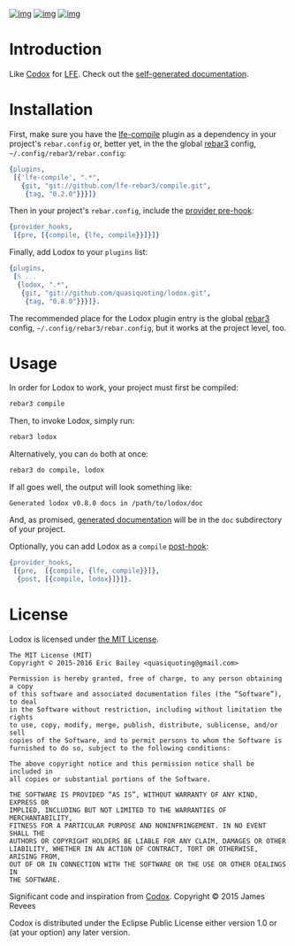 [![img](https://travis-ci.org/quasiquoting/lodox.svg)](https://travis-ci.org/quasiquoting/lodox)
[![img](https://badge.fury.io/gh/quasiquoting%2Flodox.svg)](https:/github.com/quasiquoting/lodox/releases/latest)
[![img](https://img.shields.io/github/license/quasiquoting/lodox.svg)](LICENSE)

# Introduction

Like [Codox](https://github.com/weavejester/codox) for [LFE](https://github.com/rvirding/lfe). Check out the [self-generated documentation](http://quasiquoting.org/lodox/).

# Installation

First, make sure you have the [lfe-compile](https://github.com/lfe-rebar3/compile) plugin as a dependency in your
project's `rebar.config` or, better yet, in the the global [rebar3](https://github.com/rebar/rebar3) config, `~/.config/rebar3/rebar.config`:

```erlang
{plugins,
 [{'lfe-compile', ".*",
   {git, "git://github.com/lfe-rebar3/compile.git",
    {tag, "0.2.0"}}}]}
```

Then in your project's `rebar.config`, include the [provider pre-hook](https://www.rebar3.org/v3.0/docs/configuration#section-provider-hooks):

```erlang
{provider_hooks,
 [{pre, [{compile, {lfe, compile}}]}]}
```

Finally, add Lodox to your `plugins` list:

```erlang
{plugins,
 [% ...
  {lodox, ".*",
   {git, "git://github.com/quasiquoting/lodox.git",
    {tag, "0.8.0"}}}]}.
```

The recommended place for the Lodox plugin entry is the global [rebar3](https://github.com/rebar/rebar3) config, `~/.config/rebar3/rebar.config`,
but it works at the project level, too.

# Usage

In order for Lodox to work, your project must first be compiled:

```sh
rebar3 compile
```

Then, to invoke Lodox, simply run:

```sh
rebar3 lodox
```

Alternatively, you can `do` both at once:

```sh
rebar3 do compile, lodox
```

If all goes well, the output will look something like:

    Generated lodox v0.8.0 docs in /path/to/lodox/doc

And, as promised, [generated documentation](http://quasiquoting.org/lodox/) will be in the `doc` subdirectory of
your project.

Optionally, you can add Lodox as a `compile` [post-hook](https://www.rebar3.org/v3.0/docs/configuration#section-provider-hooks):

```erlang
{provider_hooks,
 [{pre,  [{compile, {lfe, compile}}]},
  {post, [{compile, lodox}]}]}.
```

# License

Lodox is licensed under [the MIT License](http://yurrriq.mit-license.org).

```text
The MIT License (MIT)
Copyright © 2015-2016 Eric Bailey <quasiquoting@gmail.com>

Permission is hereby granted, free of charge, to any person obtaining a copy
of this software and associated documentation files (the “Software”), to deal
in the Software without restriction, including without limitation the rights
to use, copy, modify, merge, publish, distribute, sublicense, and/or sell
copies of the Software, and to permit persons to whom the Software is
furnished to do so, subject to the following conditions:

The above copyright notice and this permission notice shall be included in
all copies or substantial portions of the Software.

THE SOFTWARE IS PROVIDED “AS IS”, WITHOUT WARRANTY OF ANY KIND, EXPRESS OR
IMPLIED, INCLUDING BUT NOT LIMITED TO THE WARRANTIES OF MERCHANTABILITY,
FITNESS FOR A PARTICULAR PURPOSE AND NONINFRINGEMENT. IN NO EVENT SHALL THE
AUTHORS OR COPYRIGHT HOLDERS BE LIABLE FOR ANY CLAIM, DAMAGES OR OTHER
LIABILITY, WHETHER IN AN ACTION OF CONTRACT, TORT OR OTHERWISE, ARISING FROM,
OUT OF OR IN CONNECTION WITH THE SOFTWARE OR THE USE OR OTHER DEALINGS IN
THE SOFTWARE.
```

Significant code and inspiration from [Codox](https://github.com/weavejester/codox). Copyright © 2015 James Revees

Codox is distributed under the Eclipse Public License either version 1.0 or (at
your option) any later version.

